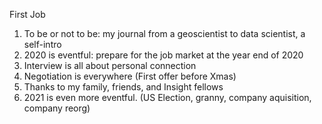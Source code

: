 First Job
1. To be or not to be: my journal from a geoscientist to data scientist, a self-intro
2. 2020 is eventful: prepare for the job market at the year end of 2020 
3. Interview is all about personal connection
4. Negotiation is everywhere (First offer before Xmas)   
5. Thanks to my family, friends, and Insight fellows
6. 2021 is even more eventful. (US Election, granny, company aquisition, company reorg)


